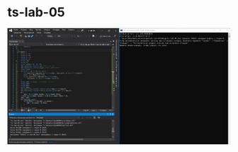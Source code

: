 # ts-lab-05
![alt text](https://github.com/vasiliykadikov/ts-lab-05/blob/master/2020-11-14_15-16-58.png)
